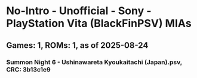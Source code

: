 # No-Intro - Unofficial - Sony - PlayStation Vita (BlackFinPSV) MIAs
## Games: 1, ROMs: 1, as of 2025-08-24

### Summon Night 6 - Ushinawareta Kyoukaitachi (Japan).psv, CRC: 3b13c1e9

